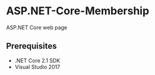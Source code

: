 # ASP.NET-Core-Membership
ASP.NET Core web page

## Prerequisites
+ .NET Core 2.1 SDK
+ Visual Studio 2017
